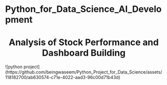 # Python_for_Data_Science_AI_Development
<h1 align="center">Analysis of Stock Performance and Dashboard Building</h1>
![python project](https://github.com/beingwaseem/Python_Project_for_Data_Science/assets/118182700/ab630574-c71e-4022-aad3-96c00d71b43d)

